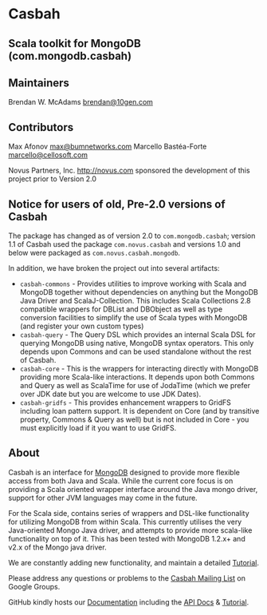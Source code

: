 # Casbah 
## Scala toolkit for MongoDB (com.mongodb.casbah)

Maintainers
-----------
Brendan W. McAdams <brendan@10gen.com>

Contributors
-----------
Max Afonov <max@bumnetworks.com>
Marcello Bastéa-Forte <marcello@cellosoft.com>

Novus Partners, Inc. <http://novus.com> sponsored the development of this project prior to Version 2.0


Notice for users of old, Pre-2.0 versions of Casbah
---------------------------------------------------

The package has changed as of version 2.0 to `com.mongodb.casbah`; version 1.1 of Casbah used the package `com.novus.casbah` and versions 1.0 and below were packaged as `com.novus.casbah.mongodb`. 

In addition, we have broken the project out into several artifacts:
  
  * `casbah-commons` - Provides utilities to improve working with Scala and MongoDB together without dependencies on anything but the MongoDB Java Driver and ScalaJ-Collection.  This includes Scala Collections 2.8 compatible wrappers for DBList and DBObject as well as type conversion facilities to simplify the use of Scala types with MongoDB (and register your own custom types)
  * `casbah-query` - The Query DSL which provides an internal Scala DSL for querying MongoDB using native, MongoDB syntax operators.  This only depends upon Commons and can be used standalone without the rest of Casbah.
  * `casbah-core` - This is the wrappers for interacting directly with MongoDB providing more Scala-like interactions.  It depends upon both Commons and Query as well as ScalaTime for use of JodaTime (which we prefer over JDK date but you are welcome to use JDK Dates).
  * `casbah-gridfs` - This provides enhancement wrappers to GridFS including loan pattern support.  It is dependent on Core (and by transitive property, Commons & Query as well) but is not included in Core - you must explicitly load if it you want to use GridFS.

About
-----
Casbah is an interface for [MongoDB][MongoDB] designed to provide more flexible access from both Java and Scala.  While the current core focus is on providing a Scala oriented wrapper interface around the Java mongo driver, support for other JVM languages may come in the future.

For the Scala side, contains series of wrappers and DSL-like functionality for utilizing MongoDB from within Scala. This currently utilises the very Java-oriented Mongo Java driver, and attempts to provide more scala-like functionality on top of it. This has been tested with MongoDB 1.2.x+ and v2.x of the Mongo java driver.

We are constantly adding new functionality, and maintain a detailed [Tutorial][Tutorial].

Please address any questions or problems to the [Casbah Mailing List][mongodb-casbah-users] on Google Groups.

GitHub kindly hosts our [Documentation][Documentation] including the [API Docs][API Docs] & [Tutorial][Tutorial].

   [mongodb]: http://mongodb.org "MongoDB"
   [github]: http://github.com/novus/casbah "Casbah on GitHub"
   [api docs]: http://novus.github.com/docs/casbah/api/ "API Docs on GitHub"
   [documentation]: http://novus.github.com/docs/casbah/ "Docs on GitHub"
   [tutorial]: http://novus.github.com/docs/casbah/sphinx/html/intro/getting_started.html "Casbah Tutorial"
   [mongodb-casbah-users]: http://groups.google.com/group/mongodb-casbah-users "Casbah Mailing List"
